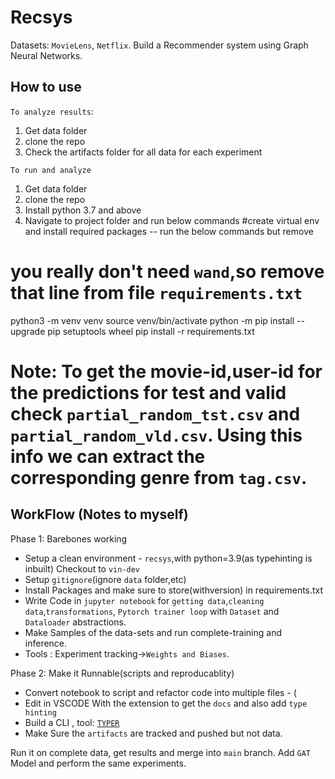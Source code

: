 # Recsys

Datasets: `MovieLens`, `Netflix`.
Build a Recommender system using Graph Neural Networks.


## How to use

`To analyze results`:
1. Get data folder
2. clone the repo
3. Check the artifacts folder for all data for each experiment

`To run and analyze`
1. Get data folder
2. clone the repo
3. Install python 3.7 and above
4. Navigate to project folder and run below commands
#create virtual env and install required packages -- run the below commands but remove 
# you really don't need `wand`,so remove that line from file `requirements.txt`
python3 -m venv venv
source venv/bin/activate
python -m pip install --upgrade pip setuptools wheel
pip install -r requirements.txt

# Note: To get the movie-id,user-id for the predictions for test and valid check `partial_random_tst.csv` and `partial_random_vld.csv`. Using this info we can extract the corresponding genre from `tag.csv`.




## WorkFlow (Notes to myself)


Phase 1: Barebones working
- Setup a clean environment - `recsys`,with python=3.9(as typehinting is inbuilt)
Checkout to `vin-dev`
- Setup `gitignore`(ignore `data` folder,etc)
- Install Packages and make sure to store(withversion) in requirements.txt
- Write Code in `jupyter notebook` for `getting data`,`cleaning data`,`transformations`, `Pytorch trainer loop` with `Dataset` and `Dataloader` abstractions.
- Make Samples of the data-sets and run complete-training and inference.
- Tools : Experiment tracking->`Weights and Biases`.

Phase 2: Make it Runnable(scripts and reproducablity)

- Convert notebook to script and refactor code into multiple files - (
- Edit in VSCODE With the extension to get the `docs` and also add `type hinting`
- Build a CLI , tool: [`TYPER`](https://typer.tiangolo.com)
- Make Sure the `artifacts` are tracked and pushed but not data.

Run it on complete data, get results and merge into `main` branch.
Add `GAT` Model and perform the same experiments.



